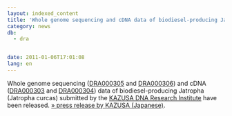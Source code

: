 ```yaml
---
layout: indexed_content
title: 'Whole genome sequencing and cDNA data of biodiesel-producing Jatropha are released.'
category: news
db:
  - dra


date: 2011-01-06T17:01:08
lang: en
---
```


Whole genome sequencing (<a href="http://ddbj.nig.ac.jp/DRASearch/submission?acc=DRA000305">DRA000305</a> and <a href="http://ddbj.nig.ac.jp/DRASearch/submission?acc=DRA000306">DRA000306</a>) and cDNA (<a href="http://ddbj.nig.ac.jp/DRASearch/submission?acc=DRA000303">DRA000303</a> and <a href="http://ddbj.nig.ac.jp/DRASearch/submission?acc=DRA000304">DRA000304</a>) data of biodiesel-producing Jatropha (Jatropha curcas) submitted by the <a href="http://www.kazusa.or.jp/e/index.html">KAZUSA DNA Research Institute</a> have been released. <a href="http://www.kazusa.or.jp/j/information/news20101213.html">» press release by KAZUSA (Japanese)</a>.
